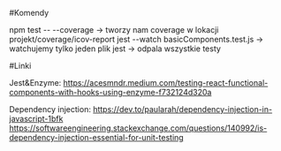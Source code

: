 #Komendy

npm test -- --coverage -> tworzy nam coverage w lokacji projekt/coverage/icov-report
jest --watch basicComponents.test.js -> watchujemy tylko jeden plik
jest -> odpala wszystkie testy

#Linki

Jest&Enzyme:
https://acesmndr.medium.com/testing-react-functional-components-with-hooks-using-enzyme-f732124d320a

Dependency injection:
https://dev.to/paularah/dependency-injection-in-javascript-1bfk
https://softwareengineering.stackexchange.com/questions/140992/is-dependency-injection-essential-for-unit-testing
